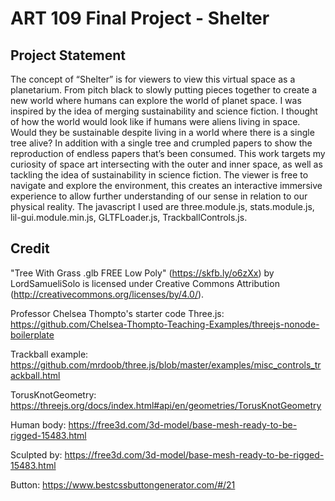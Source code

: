 # ART 109 Final Project - Shelter

## Project Statement

The concept of “Shelter” is for viewers to view this virtual space as a planetarium. From pitch black to slowly putting pieces together to create a new world where humans can explore the world of planet space. I was inspired by the idea of merging sustainability and science fiction. I thought of how the world would look like if humans were aliens living in space. Would they be sustainable despite living in a world where there is a single tree alive? In addition with a single tree and crumpled papers to show the reproduction of endless papers that’s been consumed. This work targets my curiosity of space art intersecting with the outer and inner space, as well as tackling the idea of sustainability in science fiction. The viewer is free to navigate and explore the environment, this creates an interactive immersive experience to allow further understanding of our sense in relation to our physical reality. 
The javascript I used are three.module.js, stats.module.js, lil-gui.module.min.js, GLTFLoader.js, TrackballControls.js. 

## Credit
"Tree With Grass .glb FREE Low Poly" (https://skfb.ly/o6zXx) by LordSamueliSolo is licensed under Creative Commons Attribution (http://creativecommons.org/licenses/by/4.0/). 

Professor Chelsea Thompto's starter code Three.js: https://github.com/Chelsea-Thompto-Teaching-Examples/threejs-nonode-boilerplate

Trackball example: https://github.com/mrdoob/three.js/blob/master/examples/misc_controls_trackball.html 

TorusKnotGeometry: https://threejs.org/docs/index.html#api/en/geometries/TorusKnotGeometry 

Human body: https://free3d.com/3d-model/base-mesh-ready-to-be-rigged-15483.html 

Sculpted by: https://free3d.com/3d-model/base-mesh-ready-to-be-rigged-15483.html 

Button: https://www.bestcssbuttongenerator.com/#/21 
